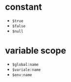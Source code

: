 # constant

- `$true`
- `$false`
- `$null`

# variable scope

- `$global:name`
- `$variale:name`
- `$env:name`
